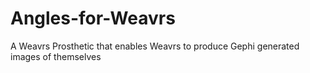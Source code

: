 Angles-for-Weavrs
=================

A Weavrs Prosthetic that enables Weavrs to produce Gephi generated images of themselves
